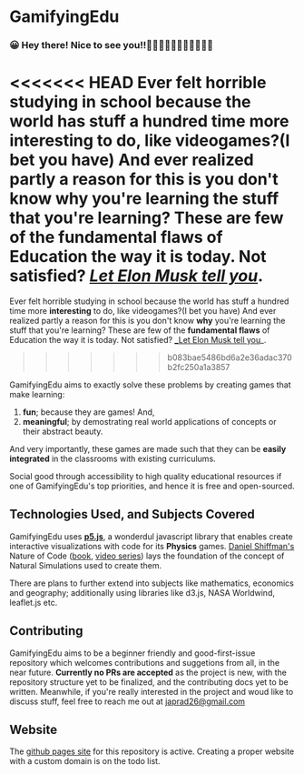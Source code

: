# GamifyingEdu

### 😀 Hey there! Nice to see you!!👋👋🏿👋🏽👋🏻👋🏾👋🏼

<<<<<<< HEAD
Ever felt horrible studying in school because the world has stuff a hundred time more **interesting** to do, like videogames?(I bet you have) And ever realized partly a reason for this is you don't know **why** you're learning the stuff that you're learning? These are few of the **fundamental flaws of Education** the way it is today. Not satisfied? _[Let Elon Musk tell you][elon-musk-video]_.
=======
Ever felt horrible studying in school because the world has stuff a hundred time more **interesting** to do, like videogames?(I bet you have) And ever realized partly a reason for this is you don't know **why** you're learning the stuff that you're learning? These are few of the **fundamental flaws** of Education the way it is today. Not satisfied? [\_Let Elon Musk tell you][elon-musk-video]\_.

> > > > > > > b083bae5486bd6a2e36adac370b2fc250a1a3857

GamifyingEdu aims to exactly solve these problems by creating games that make learning:

1. **fun**; because they are games! And,
2. **meaningful**; by demostrating real world applications of concepts or their abstract beauty.

And very importantly, these games are made such that they can be **easily integrated** in the classrooms with existing curriculums.

Social good through accessibility to high quality educational resources if one of GamifyingEdu's top priorities, and hence it is free and open-sourced.

## Technologies Used, and Subjects Covered

GamifyingEdu uses **[p5.js][p5js-website]**, a wonderdul javascript library that enables create interactive visualizations with code for its **Physics** games. [Daniel Shiffman's][shiffman-website] Nature of Code ([book][noc-book-preface], [video series][noc-videos]) lays the foundation of the concept of Natural Simulations used to create them.

There are plans to further extend into subjects like mathematics, economics and geography; additionally using libraries like d3.js, NASA Worldwind, leaflet.js etc.

## Contributing

GamifyingEdu aims to be a beginner friendly and good-first-issue repository which welcomes contributions and suggetions from all, in the near future.
**Currently no PRs are accepted** as the project is new, with the repository structure yet to be finalized, and the contributing docs yet to be written. Meanwhile, if you're really interested in the project and woud like to discuss stuff, feel free to reach me out at japrad26@gmail.com

## Website

The [github pages site][pages] for this repository is active. Creating a proper website with a custom domain is on the todo list.

[elon-musk-video]: https://www.youtube.com/watch?v=sXdfRYyzbmU
[p5js-website]: https://www.p5js.org
[shiffman-website]: https://shiffman.net/
[noc-book-preface]: https://natureofcode.com/book/preface/
[noc-videos]: https://thecodingtrain.com/learning/nature-of-code/
[pages]: https://japatgithub.github.io/GamifyingEdu
